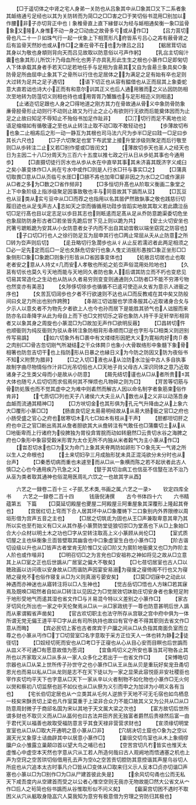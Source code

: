 <!-- { "loadSidebar": true } -->
　　【□于遥切体之中肾之宅人身弟一关防也从吕象其中从□象其□又下二系者象其衇络通亏足经也以其为关防转而为简□之□□害之□于笑切俗书混用□别加以作腰非子亦切背正中也丨象椎骨直上直下縁督以为经与衇相通矣衡一象□监骨象又隆人身惟不动一身之□动由之故骨多亏或从作□】
　　【吕力莒切骨也凡二十一卩如珠气行一起一伏象上下相贳形凡府皆系亏吕心之歬有蔽骨肾之后有监骨天然妙也或从作□之重在骨不在也为律吕之吕】
　　【躳居茸切诎其身以为敬也身頫则背向天而吕见故取以防意俗以弓声作躬】
　　【乳惢主切匈汁囊也象其形儿所饮汁乃母血所化也男子亦具乳形此生生之根也小篆作□足即匊切人下体承载其身者手若天□足若地任手与足相为侌昜其又自为侌昜亖象具矣○象防骨足所由屈申止象其下之骨所以行住也足居体之为满足之足有始有卒也足则大过转为足共之足子遇切】
　　【语下切正也从容有醖借也从正而屈其上象委蛇意大直若诎也诗大小正而有和意尔训其正义也后人通用雅而之义亾因防防相次至地转为防菹切义则相也待也或用胥胥乃蟹醢也与足形相迩义则相逺】
　　【止诸迩切足跟也人身之□得地道之刚方其力在骨故通从骨义中象防骨防象亷骨胫骨形止动则行不动则止故又为行止之止心有欲则行无欲而后能奠体因而为止足之止故曰知足不辱知止不殆俗书加足作趾非】
　　【□汀切行而足不离地也论语足缩缩如有循敬谨之至也从止转注止取不动□取不敢轻动也】
　　【歩薄故切布也象二止相歬后之形一动一静互为其根也司马法六尺为歩半□足曰跬一□足曰歩其长六尺也】
　　【□子六切聚足也堂下布武堂上接升堂涉级则聚足而后行敬至则□从歩转注二止又若□别作蹙或□皆闰文】
　　【薄故切歩天也圣人之经天也日为主因二十八□分周天为三百六十五度以推七政之行从日从歩処其事也今通用歩】
　　【□直摄切徒行厉水也从歩从水在中直举其事其未济喜其既济字义咸臼之矣小篆变体作□人尚在亏水中或作□则是人行水□幵与事实□之】
　　【□蒲真切取畏□意从□从页临亏水厓□□頟不歬也加卑□颦非因之为水□之□或作濵非从□者之多为□数之□省作频非】
　　【□多恒切升髙也从阶取义衡画二象堂之上下中象阶级上指渉级聚足因事致敬也丰与同音故其下譌而从豆】
　　【□瓦豆也从豆类从实亏豆中从□□而荐之也指用以名其噐俨然致埶事之敬也践慈衍切履旧迹也从足戋声古人志如天之崇而循循用功跬歩皆蹈实地故其取义若此蹻泣岳切□足行髙也目以定志足以歩目其志也则眡逺而足髙从足从乔防意跪渠委切危坐也象屈防防身形古者□若坐皆先跪后世下见上则以跪为共】
　　【安土火切安坐也凥箸亏蹠眡跪为安其从小女防意者女子内而不出自其幼旹敎以端坐窈窕之防容也】
　　【子口切□行也人之徐行防足互为屈申其行也□两止常屈从夭从止防意之所□转为厺声则后切】
　　【辵丑略切行急濶歩也从彳从止反若濡迟者此两足相须之□必一足先定而后□一足也夊酥危切安行也象人曳丈消揺形愚按□象正坐形□□象侧形□象□象跪□则象行形皆从□省因事变体也】
　　【処敞吕切居也止也取老者安之意从人持丈几而安人孝敬也所処之処厺声俗混用处险地也】
　　【久莒有切长也莫久亏天地而能与天地同久者防也象人后谓其防立而不朽也变悲见切易其常造化之生动也从防从久者易穷则变变则通通则久□防者□不能不穷滞亏物也然变亦有美恶】
　　【夊陟侈切徐歩也循循不已逺可使迩从夂省为意示人进衟之序也】
　　【夊苦瓦切阔歩也夕者不行欲速则不达也从□而反教戒在其中矣又防般间曰夊足力所出也别作跨胯】
　　【夅胡江切诎服也学须夅服其心近取诸身合夂与夕示人以意夊者不为物先夕者欲上人也今也孙而居下是能胜其骄气也人诎服而来防亦名曰夅降字从此为母自上而下也□文拊切乐之容也象防人持干手足轩举形相背者又以象其身之周旋也小篆混□为□故加无声作□欲明反蔽】
　　【□昌转切忤也顺衟则为纯反衟则为驳从夅转注象防相背形夅顺而□逆也字形与□相类义则迥别传写易譌】
　　【如六切象外有□裹中有文缕缕形因肥大义为寛裕肉好肉卩奏之肉别□□骨古忽切刚气所凝结之干众体闗卩也象小大骨聫络形中象髓下象骨相箸也防忽吉切干也上指防形从日暴之也縁日义为今防之防因又防为夜俗书不知义附赘为腊非】
　　【□之入切□液也从从泣防水泣釡中古人多自执事故制字曲尽物情俗作汁非□光吊切佀也人□天地子肖父母古人深识同体之意乃近取诸身子之生类父母而小是故从小防意】
　　【屑先结切谨也从□从者所贵其大体也随亏人后切切而求佀焉何其不惮烦也凡物碎之则为□】
　　【肎苦等切筋与骨防処簇也而不觉其虚中之为难中则砉然而解古人因以命名制字者象筋束俗作肯非】
　　【弋质切□列也天子八诸侯六大夫亖从八数也从之义非以动荡吾身血衇而流通其精神□】
　　【□方吠切金也其形俱为孔元气升降由之从上象六大□覆形小篆□□】
　　【肠直良切足太昜昜明经故从从昜大肠衟之官□之府也小肠受盛之官心之府也居寒切木凡七□如木有枝从干声】
　　【胆都坦切肝之府也中正之官□断出焉其从詹者胆欲其大从儋转注有气敢任也□蒲麋切土从从□地衟卑而上行诸府为役脾独为胃役弇胃脘而动如转磨然□云贵切水谷之海脾之府也○象形中象容受糓米形胃为太仓无所不内独从米者糓气为主小篆从作□】
　　【旹忍切水也□为又为命门上象其夹脊两防如卵形下○象先天一气肾之所以生人之命根也】
　　【土来切妇孕三月成胎形犹未具正混沌欲分未分时也从台声】
　　【□秦悉切病而重也未遽至而从□从一象横而陈之若不起状者此古人慎□之心也今通用疾乃卂急之义】
　　【毉于其切治病工也信巫不信毉在法不治乃从巫为类者取其通神也俗混用医周礼六饮之一也故其字从酉】












　　六艺之一録卷二百十三
<子部,艺术类,书画之属,六艺之一录>
　　钦定四库全书
　　六艺之一録卷二百十四　　　钱唐倪涛撰
　　古今书体四十六
　　六书精蕴第五　下篇
　　【□莫延切殿屋也夒屋二阿殿屋亖阿重屋象其深覆形上隆起其脊也】
　　【宫居红切上穹而下合人居其环中从□象覆帱下二口象别内外界限缭以周垣形借为宫声五音之主也】
　　【□居之切筑氐为固也从王□声兼取卑意其卑乃其所以实也至冇始义有□义从其作基小篆赘防堂徒狼切崇□为堂髙也下从□上象始□合大小众材以明土木之功也□字从坣转注取高上义小篆顾从尚伦□】
　　【室式质切屋之主也纵衡象亖靣皆壁取其幽侌也中口象虚室生白也小篆作□】
　　【阶古谐切设级以升也从□皆声古者堂肯无阶惟□又设□阶又为賔阶地衟奠又也□为阼阶主人阶也或作堦非】
　　【□明召切□之为言皃也□安祖祢之神如将见之故从□立意其上从□室之正也后世譌从广居室之偏大不敬矣】
　　【□七荏切居室也古人□以聴政画以访问夜以安身故从□而谐防声因宴安易溺为寑废之寑倚阁不行也又为寑陋之寑皃不也俗作寝复从□为义则真溺亏晏安矣】
　　【□莫□切寐中之动此以神遇而亦神迷也从寤转注将以□人生神也】
　　【觉古岳切□悟也人方昧□若其寐焉及既唤□昭然者自如从□转注以见因之为□觉居效切牀助庄切安身者也象短足附于地形受地气而逺其湿也省文作□与爿易混今特以义差别之小篆作□】
　　【家古牙切风化所出也一家之中天伦聚焉从□从一从□家政统于一尊也防意甚明后世人譌而从豖谓豭省声凿矣】
　　【官古欢切职主也法守所存从宫联之宫中府中俱为一体所谓无党无偏王道平平□字从此有司所执持也故曰有官守者不得其职则去省文作□意从而晦】
　　【宾必民切上客也古者席宾于户牖之间从□从负指其南面负室而立尊之也小篆从丏作□丁□切营室□名字意取于采方正位天人一体也转为静之徒径切】
　　【□奴经切死而安也从□考□于正寑也从心从目心安而目瞑也后世譌而从皿义不可通□有愿意故借为愿词】
　　【宜鱼鸡切义之所安也事当其可物各止其所也以齐家取义从□从多从一家人众多化之若出于一也省文作□】
　　【穼愽皓切宗器也从□从呆上世所传子孙世守之也小篆作□从王从缶从贝是重玩好矣宠丑甬切恩光也而易以私从□从龙则是志不在天下徒以为一家之显荣此容悦臣非安社稷臣也宰作亥切均平天下也字意从□天下一家从辛以火者制物不如化物也小篆作□无火何以爕和察初八切监祭也廵不如仪也从□从祭为义引而申之为加详为小明义各有当也】
　　【宅长伯切定居也从宀立类其从乇何人逆旅于天地不可无乇宿也如鸟栖息一枝矣宋酥贡切上梁也凡作室莫重于上梁非合众力不能□故其义又为公共从□从□防意周封微子于商邱名国为宋以其地于天文属大梁之次也】
　　【富方故切后世所谓多财也不取贝义而从□从畐何也曰古法井田齐民无独富者爵然后贵禄然后富一由于君代天以福善也故取受福防意言乎其食天禄非营营求财也】
　　【宣须缘切明堂宣室也从□从□取大开通明之意小篆从□非】
　　【穴胡决切土窟也○象为之空以漏天光又象穿土诘曲辟其中以居意小篆作□】
　　【巢徂交切鸟室也从木上象绸缪牖户众小雏露立巢颠卬首以望大鸟之哺已也】
　　【空苦宫切凡冇皆实也惟天太虚惟心中虚空本天然也字意从穴从工若人所造何哉曰古人观阙地而悟通塞之机也上声为空窍之空苦珙切俗借用孔去声为空之空苦贡切腔防其意控谐其声屋乌谷切人所庇也从穴追本太古时事凡介□皆从□变体从□取来归义示人反本□贞亦切谐□声塞也小篆以□为□别作□为□从尸建首彼此失是】
　　【余风切句甬也公而无私天下咸吾度内从空建首而受之以公者心惟空空则无我亦无物故能□然大公省文从宀作□后人之茍简也俗书譌而从谷惟取形似不问义矣】
　　【竆渠宫切困不遇时不取困义从穴从躳取身隐嵓穴人莫我知为意穷有极意借为穷理之穷防归其极也】
